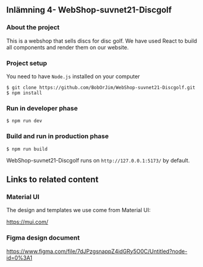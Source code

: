 ## Inlämning 4- WebShop-suvnet21-Discgolf

### About the project

This is a webshop that sells discs for disc golf. We have used React to build all components and render them on our website.

### Project setup

You need to have `Node.js` installed on your computer

```
$ git clone https://github.com/BobOrJim/WebShop-suvnet21-Discgolf.git
$ npm install
```

### Run in developer phase

```
$ npm run dev
```

### Build and run in production phase

```
$ npm run build
```

WebShop-suvnet21-Discgolf runs on `http://127.0.0.1:5173/` by default.

## Links to related content

### Material UI

The design and templates we use come from Material UI:

https://mui.com/

### Figma design document

https://www.figma.com/file/7dJPzgsnappZ4idGRy5O0C/Untitled?node-id=0%3A1
